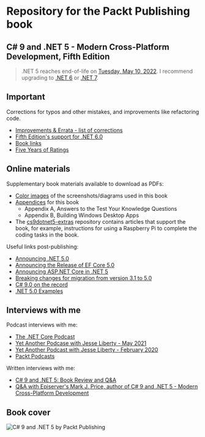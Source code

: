 # Repository for the Packt Publishing book

## C# 9 and .NET 5 - Modern Cross-Platform Development, Fifth Edition

> .NET 5 reaches end-of-life on [Tuesday, May 10, 2022](https://dotnet.microsoft.com/en-us/download/dotnet). I recommend upgrading to [.NET 6](https://github.com/markjprice/cs10dotnet6/blob/main/README.md) or [.NET 7](https://github.com/markjprice/cs11dotnet7/blob/main/README.md).

## Important
Corrections for typos and other mistakes, and improvements like refactoring code.
- [Improvements & Errata - list of corrections](errata.md)
- [Fifth Edition's support for .NET 6.0](dotnet6.md)
- [Book links](book-links.md)
- [Five Years of Ratings](five-years-of-ratings.md)

## Online materials
Supplementary book materials available to download as PDFs: 
- [Color images](https://static.packt-cdn.com/downloads/9781800568105_ColorImages.pdf) of the screenshots/diagrams used in this book
- [Appendices](https://static.packt-cdn.com/downloads/9781800568105_Appendices.pdf) for this book
  - Appendix A, Answers to the Test Your Knowledge Questions
  - Appendix B, Building Windows Desktop Apps
- The [cs9dotnet5-extras](https://github.com/markjprice/cs9dotnet5-extras) repository contains articles that support the book, for example, instructions for using a Raspberry Pi to complete the coding tasks in the book.

Useful links post-publishing: 
- [Announcing .NET 5.0](https://devblogs.microsoft.com/dotnet/announcing-net-5-0/)
- [Announcing the Release of EF Core 5.0](https://devblogs.microsoft.com/dotnet/announcing-the-release-of-ef-core-5-0/)
- [Announcing ASP.NET Core in .NET 5](https://devblogs.microsoft.com/aspnet/announcing-asp-net-core-in-net-5/)
- [Breaking changes for migration from version 3.1 to 5.0](https://docs.microsoft.com/en-us/dotnet/core/compatibility/3.1-5.0)
- [C# 9.0 on the record](https://devblogs.microsoft.com/dotnet/c-9-0-on-the-record/)
- [.NET 5.0 Examples](https://gist.github.com/richlander/50c34a8714eb3436e5d9d4d5d420776e)

## Interviews with me
Podcast interviews with me:
- [The .NET Core Podcast](https://dotnetcore.show/episode-44-learning-net-core-with-mark-j-price/)
- [Yet Another Podcase with Jesse Liberty - May 2021](http://jesseliberty.com/2021/05/16/mark-price-on-c9-and-net-6/)
- [Yet Another Podcast with Jesse Liberty - February 2020](http://jesseliberty.com/2020/02/23/mark-price-c-net-core/)
- [Packt Podcasts](https://soundcloud.com/packt-podcasts/csharp-8-dotnet-core-3-the-evolution-of-the-microsoft-ecosystem)

Written interviews with me:
- [C# 9 and .NET 5: Book Review and Q&A](https://www.infoq.com/articles/book-interview-mark-price/?itm_source=infoq&itm_campaign=user_page&itm_medium=link)
- [Q&A with Episerver's Mark J. Price, author of C# 9 and .NET 5 - Modern Cross-Platform Development](https://www.episerver.com/articles/q-and-a-with-mark-price)

## Book cover
![C# 9 and .NET 5 by Packt Publishing](B16689_cover.png)
